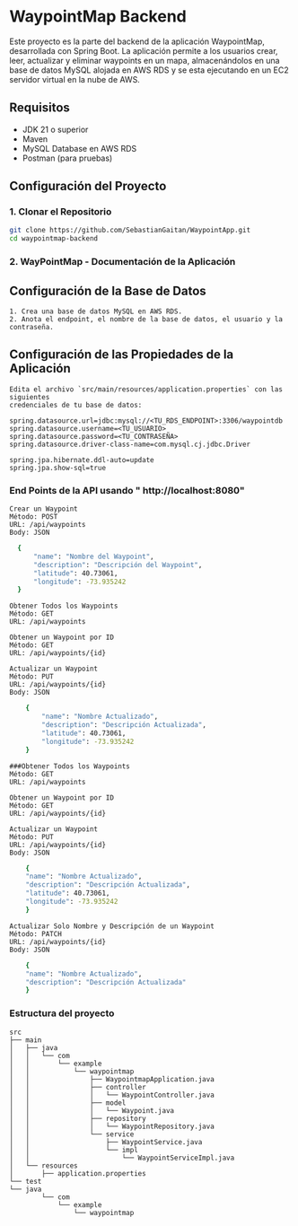 # WaypointMap Backend

Este proyecto es la parte del backend de la aplicación WaypointMap, desarrollada con Spring Boot. La aplicación permite a los usuarios crear, leer, actualizar y eliminar waypoints en un mapa, almacenándolos en una base de datos MySQL alojada en AWS RDS y se esta ejecutando en un EC2 servidor virtual en la nube de AWS.

## Requisitos

- JDK 21 o superior
- Maven
- MySQL Database en AWS RDS
- Postman (para pruebas)

## Configuración del Proyecto

### 1. Clonar el Repositorio

```bash
git clone https://github.com/SebastianGaitan/WaypointApp.git
cd waypointmap-backend
```


### 2. WayPointMap - Documentación de la Aplicación

## Configuración de la Base de Datos

    1. Crea una base de datos MySQL en AWS RDS.
    2. Anota el endpoint, el nombre de la base de datos, el usuario y la contraseña.

## Configuración de las Propiedades de la Aplicación

    Edita el archivo `src/main/resources/application.properties` con las siguientes
    credenciales de tu base de datos:

```properties
spring.datasource.url=jdbc:mysql://<TU_RDS_ENDPOINT>:3306/waypointdb
spring.datasource.username=<TU_USUARIO>
spring.datasource.password=<TU_CONTRASEÑA>
spring.datasource.driver-class-name=com.mysql.cj.jdbc.Driver

spring.jpa.hibernate.ddl-auto=update
spring.jpa.show-sql=true
```

### End Points de la API usando " http://localhost:8080"
    Crear un Waypoint
    Método: POST
    URL: /api/waypoints
    Body: JSON
  ```bash
    {
        "name": "Nombre del Waypoint",
        "description": "Descripción del Waypoint",
        "latitude": 40.73061,
        "longitude": -73.935242
    } 
  ```   

    Obtener Todos los Waypoints
    Método: GET
    URL: /api/waypoints
    
    Obtener un Waypoint por ID
    Método: GET
    URL: /api/waypoints/{id}

    Actualizar un Waypoint
    Método: PUT
    URL: /api/waypoints/{id}
    Body: JSON

```bash
    {
        "name": "Nombre Actualizado",
        "description": "Descripción Actualizada",
        "latitude": 40.73061,
        "longitude": -73.935242
    }
```

    ###Obtener Todos los Waypoints
    Método: GET
    URL: /api/waypoints

    Obtener un Waypoint por ID
    Método: GET
    URL: /api/waypoints/{id}

    Actualizar un Waypoint
    Método: PUT
    URL: /api/waypoints/{id}
    Body: JSON

```bash
    {
    "name": "Nombre Actualizado",
    "description": "Descripción Actualizada",
    "latitude": 40.73061,
    "longitude": -73.935242
    }
```

    Actualizar Solo Nombre y Descripción de un Waypoint
    Método: PATCH
    URL: /api/waypoints/{id}
    Body: JSON

```bash
    {
    "name": "Nombre Actualizado",
    "description": "Descripción Actualizada"
    }
```
### Estructura del proyecto
    src
    ├── main
    │   ├── java
    │   │   └── com
    │   │       └── example
    │   │           └── waypointmap
    │   │               ├── WaypointmapApplication.java
    │   │               ├── controller
    │   │               │   └── WaypointController.java
    │   │               ├── model
    │   │               │   └── Waypoint.java
    │   │               ├── repository
    │   │               │   └── WaypointRepository.java
    │   │               └── service
    │   │                   ├── WaypointService.java
    │   │                   └── impl
    │   │                       └── WaypointServiceImpl.java
    │   └── resources
    │       ├── application.properties
    └── test
    └── java
            └── com
                └── example
                    └── waypointmap


